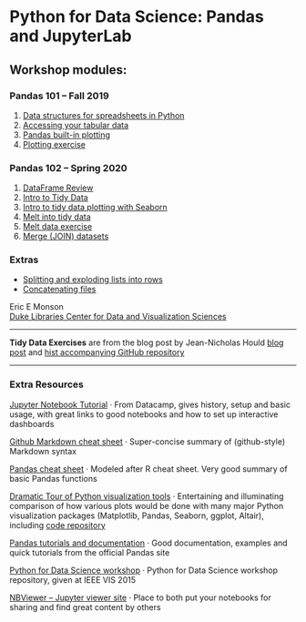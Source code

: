 # Python for Data Science: Pandas and JupyterLab

## Workshop modules:

### Pandas 101 – Fall 2019

1. [Data structures for spreadsheets in Python](DataStructures.ipynb)
1. [Accessing your tabular data](AccessingDataFrames.ipynb)
1. [Pandas built-in plotting](BasicPandasPlotting.ipynb)
1. [Plotting exercise](PlottingExercise.ipynb)

### Pandas 102 – Spring 2020

1. [DataFrame Review](DataFrameReview.ipynb)
1. [Intro to Tidy Data](TidyDataIntro.ipynb)
1. [Intro to tidy data plotting with Seaborn](SeabornIntro.ipynb)
1. [Melt into tidy data](MeltIntro.ipynb)
1. [Melt data exercise](MeltExercise.ipynb)
1. [Merge (JOIN) datasets](MergeDatasets.ipynb)

### Extras

- [Splitting and exploding lists into rows](SplitExplodeLists.ipynb)
- [Concatenating files](Concatenation.ipynb)

Eric E Monson  
[Duke Libraries Center for Data and Visualization Sciences](http://library.duke.edu/data)

---

**Tidy Data Exercises**
are from the blog post by Jean-Nicholas Hould
[blog post](http://www.jeannicholashould.com/tidy-data-in-python.html) 
and [hist accompanying GitHub repository](https://github.com/nickhould/tidy-data-python)

---

### Extra Resources

[Jupyter Notebook Tutorial](https://www.datacamp.com/community/tutorials/tutorial-jupyter-notebook)
· From Datacamp, gives history, setup and basic usage, with great links to good notebooks
and how to set up interactive dashboards

[Github Markdown cheat sheet](https://guides.github.com/pdfs/markdown-cheatsheet-online.pdf)
· Super-concise summary of (github-style) Markdown syntax

[Pandas cheat sheet](https://github.com/pandas-dev/pandas/blob/master/doc/cheatsheet/Pandas_Cheat_Sheet.pdf)
· Modeled after R cheat sheet. Very good summary of basic Pandas functions

[Dramatic Tour of Python visualization tools](https://dansaber.wordpress.com/2016/10/02/a-dramatic-tour-through-pythons-data-visualization-landscape-including-ggplot-and-altair/)
· Entertaining and illuminating comparison of how various plots would be done with many major
Python visualization packages (Matplotlib, Pandas, Seaborn, ggplot, Altair), including
[code repository](https://github.com/dsaber/py-viz-blog)

[Pandas tutorials and documentation](https://pandas.pydata.org/pandas-docs/stable/tutorials.html)
· Good documentation, examples and quick tutorials from the official Pandas site

[Python for Data Science workshop](https://github.com/stefanv/ds_intro)
· Python for Data Science workshop repository, given at IEEE VIS 2015

[NBViewer – Jupyter viewer site](http://nbviewer.jupyter.org/)
· Place to both put your notebooks for sharing and find great content by others

